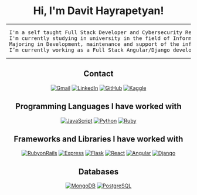 <div align="center">
<h1>
Hi, I'm Davit Hayrapetyan!
</h1>
<hr>
<pre>
 I'm a self taught Full Stack Developer and Cybersecurity Researcher
 I'm currently studying in university in the field of Information Systems and Technology
 Majoring in Development, maintenance and support of the information systems security
 I’m currently working as a Full Stack Angular/Django developer, as well as doing freelance projects
</pre>
<hr>

<h2> Contact </h2>
<p align="center">
  <a href="mailto:networkdavit@gmail.com" ><img img src="https://img.shields.io/badge/gmail-%23EA4335.svg?style=plastic&logo=gmail&logoColor=white" alt="Gmail"/></a>
  <a href="https://www.linkedin.com/in/davit-hayrapetyan-784a72210" ><img src="https://img.shields.io/badge/linkedin-%230A66C2.svg?style=plastic&logo=linkedin&logoColor=white" alt="LinkedIn"/></a>
  <a href="https://github.com/networkdavit" ><img src="https://img.shields.io/badge/github-%23181717.svg?style=plastic&logo=github&logoColor=white" alt="GitHub"/></a>
  <a href="https://www.twitter.com/davidhayrapet" ><img src="https://img.shields.io/badge/twitter-%230A66C2.svg?style=plastic&logo=twitter&logoColor=white" alt="Kaggle"/></a>
</p>

<h2> Programming Languages I have worked with </h2>

<p>
    <a href="https://github.com/networkdavit"><img alt="JavaScript" src="https://img.shields.io/badge/JavaScript%20-%23F7DF1E.svg?logo=javascript&logoColor=black"></a>
    <a href="https://github.com/networkdavit"><img alt="Python" src="https://img.shields.io/badge/Python%20-%2314354C.svg?logo=python&logoColor=white"></a>
    <a href="https://github.com/networkdavit"><img alt="Ruby" src="https://img.shields.io/badge/Ruby%20-%2314354C.svg?logo=Ruby&logoColor=white"></a>

<h2> Frameworks and Libraries I have worked with </h2>

<p>
    <a href="https://github.com/networkdavit"><img alt="RubyonRails" src="https://img.shields.io/badge/RubyonRails%20-%23D00000.svg?logo=RubyonRails&logoColor=white"></a>
    <a href="https://github.com/networkdavit"><img alt="Express" src="https://img.shields.io/badge/express.js%20-%23150458.svg?logo=express&logoColor=white"></a>
    <a href="https://github.com/networkdavit"><img alt="Flask" src="https://img.shields.io/badge/Flask%20-%23150458.svg?logo=Flask&logoColor=white"></a>
    <a href="https://github.com/networkdavit"><img alt="React" src="https://img.shields.io/badge/React%20-%23FF6F00.svg?logo=React&logoColor=white"></a>
    <a href="https://github.com/networkdavit"><img alt="Angular" src="https://img.shields.io/badge/Angular%20-%23D00000.svg?logo=Angular&logoColor=white"></a>
    <a href="https://github.com/networkdavit"><img alt="Django" src="https://img.shields.io/badge/Django%20-%23150458.svg?logo=Django&logoColor=white"></a>
</p>

<h2> Databases </h2>

<p>
    <a href="https://github.com/networkdavit"><img alt="MongoDB" src="https://img.shields.io/badge/MongoDB-%23327FC7.svg?logo=mongodb&logoColor=white"></a>
    <a href="https://github.com/networkdavit"><img alt="PostgreSQL" src ="https://img.shields.io/badge/PostgreSQL-%23FF6F00.svg?logo=PostgreSQL&logoColor=white"></a>
</p>
</br>
</div>
